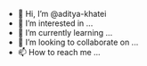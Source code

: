 - 👋 Hi, I’m @aditya-khatei
- 👀 I’m interested in ...
- 🌱 I’m currently learning ...
- 💞️ I’m looking to collaborate on ...
- 📫 How to reach me ...

<!---
aditya-khatei/aditya-khatei is a ✨ special ✨ repository because its `README.md` (this file) appears on your GitHub profile.
You can click the Preview link to take a look at your changes.
--->
